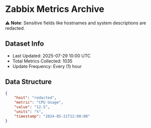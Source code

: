 # Zabbix Metrics Archive

⚠️ **Note**: Sensitive fields like hostnames and system descriptions are redacted.

## Dataset Info
- Last Updated: 2025-07-29 10:00 UTC
- Total Metrics Collected: 1035
- Update Frequency: Every (1) hour

## Data Structure
```json
{
    "host": "redacted",
    "metric": "CPU Usage",
    "value": "12.5",
    "units": "%",
    "timestamp": "2024-05-21T12:00:00"
}
```

